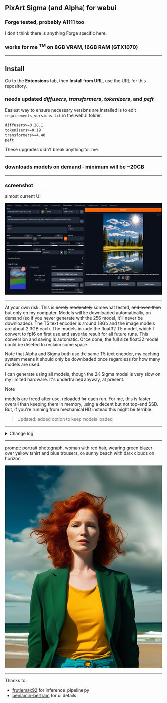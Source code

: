 ## PixArt Sigma (and Alpha) for webui ##
### Forge tested, probably A1111 too ###
I don't think there is anything Forge specific here.
### works for me <sup>TM</sup> on 8GB VRAM, 16GB RAM (GTX1070) ###

---
## Install ##
Go to the **Extensions** tab, then **Install from URL**, use the URL for this repository.
### needs updated *diffusers*, *transformers*, *tokenizers*, and *peft* ###

Easiest way to ensure necessary versions are installed is to edit `requirements_versions.txt` in the webUI folder.
```
diffusers>=0.28.1
tokenizers>=0.19
transformers>=4.40
peft
```
These upgrades didn't break anything for me.

---
### downloads models on demand - minimum will be ~20GB ###

---
### screenshot ###
almost current UI

![](screenshot3.png "UI screenshot")


---
At your own risk. This is ~~barely~~ ~~moderately~~ somewhat tested, ~~and even then~~ but only on my computer.
Models will be downloaded automatically, on demand (so if you never generate with the 256 model, it'll never be downloaded). The T5 text encoder is around 18Gb and the image models are about 2.3GB each.
The models include the float32 T5 model, which I convert to fp16 on first use and save the result for all future runs. This conversion and saving is automatic. Once done, the full size float32 model could be deleted to reclaim some space.

Note that Alpha and Sigma both use the same T5 text encoder, my caching system means it should only be downloaded once regardless for how many models are used.

I can generate using all models, though the 2K Sigma model is very slow on my limited hardware. It's undertrained anyway, at present.

>[!NOTE]
> models are freed after use, reloaded for each run. For me, this is faster overall than keeping them in memory, using a decent but not top-end SSD. But, if you're running from mechanical HD instead this might be terrible.

> Updated: added option to keep models loaded

---
<details>
<summary>Change log</summary>

#### 27/07/2024 ####
* added drawing of masks for image to image. Load/copy the source image into the mask, to use as a template.
* added option to keep models loaded

#### 24/07/2024 ####
* added SuperPrompt button (ꌗ) to rewrite simple prompts with more detail. This **overwrites** the prompt. Read about SuperPrompt [here](https://brianfitzgerald.xyz/prompt-augmentation). Credit to BrianFitzgerald for the model. (all my alternate model extensions are updated to use this; the model is loaded to a shared location so there's no wasted memory due to duplicates.)

#### 20/07/2024 ####
* added support for 2-stage model by ptx0. Only Stage-1 is shown in the model dropdown, Stage-2 is downloaded and switched-to automatically.

#### 19/07/2024 ####
* added controlnet. Currently only HED edge exists, and only for Alpha. Model downloaded automatically (~1.1GB). Initial code pillaged from @raulc0399, added start/stop steps and strength control. Control image must be pre-processed: you can use the controlnet extension in the normal webui txt2img interface. You may need to fully restart the server after installation.

#### 15/07/2024 ####
* added quickset for image dimensions, options update for different models

#### 14/07/2024 ####
Many changes, hopefully not many bugs too:
* made my own pipeline, combining Alpha and Sigma pipelines and enabling the following additions
* added rescaleCFG
* added CFG cutoff (disable CFG after some number of steps - faster processing, impact on image quality depends on cutoff point but can be minimal)
* added mask for image to image

#### 12/07/2024 ####
* couple of bugfixes, thanks to @BlipOnNobodysRadar for reports.

#### 10/07/2024 ####
* improved yesterday's effort. More compatibility, multi-line, etc.

#### 09/07/2024 ####
* some code cleanups
* added prompt parsing to automatically fill in details like seed, steps, etc.

#### 03/07/2024 ####
* tweaked Florence-2: model now runs on GPU so is faster.

#### 30/06/2024 ####
* added huggingface emoji button to toggle sending of huggingface access token. Some repos may be gated, requiring acceptance of terms before use and an access token. Downloading/updating these models is not possible without these steps, but already downloaded models will continue to work ~~(current example: ptx0/pixart-900m-1024-ft)~~. The official models are not gated.
	* Sign up / log in, go to your profile, create an access token. Copy it. Make a textfile called `huggingface_access_token.txt` in the main webui folder, i.e. `{forge install directory}\webui`, and paste the token in there. (same instructions as for SD3, only needs done once).

#### 25/06/2024 ####
* added option to caption using Florence-2, in image to image section. 'P' button toggles overwriting prompt, results always written to console.
* minor code improvements

#### 17/06/2024 ####
* tweaked logic for model identification. Added new finetune, seems likely to continue to be updated, *ptx0/pixart-900m-1024-ft* to models list. [Info](https://huggingface.co/ptx0/pixart-900m-1024-ft)

#### 16/06/2024 ####
* settings to colourize the initial noise. This is essentially free extra control. Leave strength at 0.0 to bypass it. Doesn't seem as effective with PixArt as with other models, but still something to experiment with.

#### 09/06/2024 ####
* added **modelsListPA.py** in extension directory - edit in any text editor to hide models you don't care about or add new models (must be huggingface diffusers style checkpoints)
* added button to toggle resolution binning, enabled by default and generally best left enabled IMO. I was testing disabling it for potential hires fix type uses, with some limited success around x1.5 upscale. x2 was messy. Maybe repeated smaller upscales could work, but probably better to send to img2img and use an sdXL checkpoint to upscale.

#### 07/06/2024 ####
* added [flash diffusion](https://huggingface.co/jasperai/flash-pixart). This is a distilled Lora (211MB) on top of Alpha1024: 4 steps, low CFG (1-2), seems much better than LCM. Forced LCM scheduler. Needs **peft** library.

#### 05/06/2024 ####
* small update to work with diffusers >= 0.28.1 : Transformer2DModel is now PixArtTransformer2DModel

#### 27/05/2024 ####
* override sampler for LCM and DMD in right place, a bit earlier than before
* added saving of DMD step in infotext when using DMD model; also don't save CFG and step count for DMD (would be redundant)

#### 25/05/2024 ####
avoid error message when Set Width/Height from Image without an image loaded

### 07/05/2024 ###
* various tweaks. The K button enables karras sigmas for schedulers/samplers, which could be worth experimenting with.
* img2img

### 04/05/2024 ###
* UI reshuffle. again
* made using OpenAI consistency decoder VAE optional (previously DMD always used it, and other Alpha models never did, Sigma models can't) - it's VRAM greedy (for me only usable on 512 models) and not always better.

### 03/04/2024
* added SA-solver, DPM SDE
* forced default sampler for LCM, DMD models
* forced empty negative, 1 step, 1 CFG for DMD
* cache VAE to share between models. Sharing is default behaviour for PixArt-Sigma, but the Alpha models each had their own copy. Now it'll only be downloaded the first time.
* added LCM, DMD
	* ~~note: DMD doesn't install correctly - repository is missing *tokenizer* directory. Seems like the symlinks (follow the Snapshot folder) can simply be copied from another Alpha model.~~ This shouldn't be an issue anymore, as I always fetch tokenizer from the same place rather than from each model.
* simple optimisation: if prompts not changed, text_encoder stage is skipped
* styles, ~~really should be in own file for easy editing~~

### 02/05/2024 ###
* support for PixArt-Alpha models - they use the same T5 text encoder.
* fixed ~~(but still commented out)~~ saving of fp16 text encoder. Previously might not have saved in the right place.

### 01/05/2024 ###
* samplers
* captions in gallery (where linebreaks?)
* correct seeds for batches
</details>


---
prompt: portrait photograph, woman with red hair, wearing green blazer over yellow tshirt and blue trousers, on sunny beach with dark clouds on horizon

![portrait photograph, woman with red hair, wearing green blazer over yellow tshirt and blue trousers, on sunny beach with dark clouds on horizon](example.png "20 steps with 1024 model")

---
Thanks to:
* [frutiemax92](https://github.com/frutiemax92) for inference_pipeline.py
* [benjamin-bertram](https://github.com/benjamin-bertram/sdweb-easy-stablecascade-diffusers) for ui details
